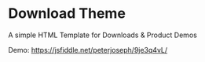 # Download Theme
A simple HTML Template for Downloads & Product Demos

Demo: https://jsfiddle.net/peterjoseph/9je3q4vL/
